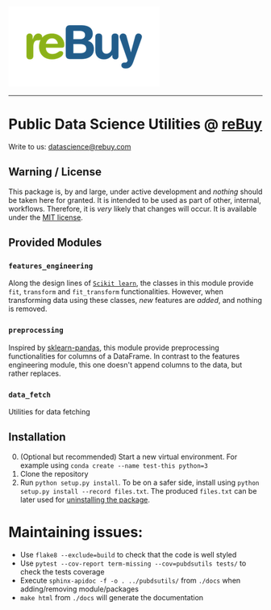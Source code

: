 [![logo](./docs/img/reBuy-logo.png)](http://www.rebuy.com)

------

# Public Data Science Utilities @ [reBuy](http://www.rebuy.com)

Write to us: datascience@rebuy.com

## Warning / License

This package is, by and large, under active development and *nothing* should be taken here for granted.
It is intended to be used as part of other, internal, workflows.
Therefore, it is *very* likely that changes will occur.
It is available under the [MIT license](./license.md).

## Provided Modules

### `features_engineering`

Along the design lines of [`Scikit learn`](http://scikit-learn.org/), the classes in this module provide `fit`, `transform` and `fit_transform` functionalities.
However, when transforming data using these classes, _new_ features are _added_, and nothing is removed.

### `preprocessing`

Inspired by [sklearn-pandas](https://github.com/pandas-dev/sklearn-pandas), this module provide preprocessing functionalities for columns of a DataFrame.
In contrast to the features engineering module, this one doesn't append columns to the data, but rather replaces.

### `data_fetch`

Utilities for data fetching

## Installation

0. (Optional but recommended) Start a new virtual environment. For example using `conda create --name test-this python=3`
1. Clone the repository
2. Run `python setup.py install`. To be on a safer side, install using `python setup.py install --record files.txt`. The produced `files.txt` can be later used for [uninstalling the package](https://stackoverflow.com/a/1550235/671013).

# Maintaining issues:

* Use `flake8 --exclude=build` to check that the code is well styled
* Use `pytest --cov-report term-missing --cov=pubdsutils tests/` to check the tests coverage
* Execute `sphinx-apidoc -f -o . ../pubdsutils/` from `./docs` when adding/removing module/packages
* `make html` from `./docs` will generate the documentation
